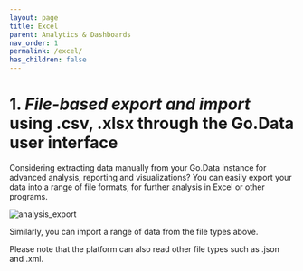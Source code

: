 ```yaml
---
layout: page
title: Excel 
parent: Analytics & Dashboards
nav_order: 1
permalink: /excel/
has_children: false
---
```


# 1. *File-based export and import* using .csv, .xlsx through the Go.Data user interface

Considering extracting data manually from your Go.Data instance for advanced analysis, reporting and visualizations? You can easily export your data into a range of file formats, for further analysis in Excel or other programs. 

![analysis_export](../assets/analysis_export.PNG)

Similarly, you can import a range of data from the file types above.

Please note that the platform can also read other file types such as .json and .xml.


